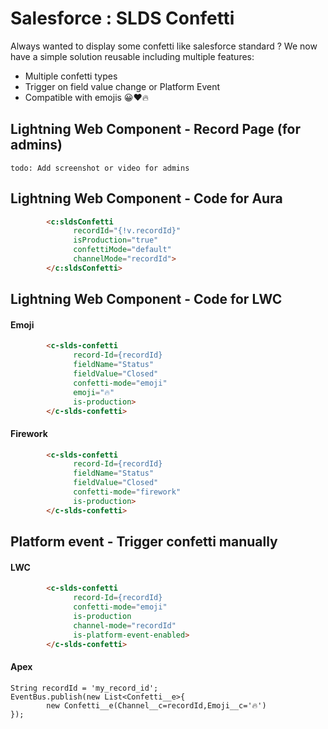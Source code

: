 # Salesforce : SLDS Confetti

Always wanted to display some confetti like salesforce standard ?
We now have a simple solution reusable including multiple features:
- Multiple confetti types
- Trigger on field value change or Platform Event
- Compatible with emojis 😀❤️🔥
## Lightning Web Component - Record Page (for admins)

    todo: Add screenshot or video for admins

## Lightning Web Component - Code for Aura

```html
        <c:sldsConfetti 
              recordId="{!v.recordId}" 
              isProduction="true" 
              confettiMode="default"
              channelMode="recordId">
        </c:sldsConfetti>

```

## Lightning Web Component - Code for LWC
#### Emoji
```html
        <c-slds-confetti 
              record-Id={recordId}
              fieldName="Status"
              fieldValue="Closed"
              confetti-mode="emoji"
              emoji="🔥"
              is-production>
        </c-slds-confetti>
```
#### Firework
```html
        <c-slds-confetti 
              record-Id={recordId}
              fieldName="Status"
              fieldValue="Closed"
              confetti-mode="firework"
              is-production>
        </c-slds-confetti>
```

## Platform event - Trigger confetti manually
#### LWC
```html
        <c-slds-confetti 
              record-Id={recordId}
              confetti-mode="emoji"
              is-production
              channel-mode="recordId"
              is-platform-event-enabled>
        </c-slds-confetti>
```

#### Apex
```apex
String recordId = 'my_record_id';
EventBus.publish(new List<Confetti__e>{
        new Confetti__e(Channel__c=recordId,Emoji__c='🔥')
});
```

